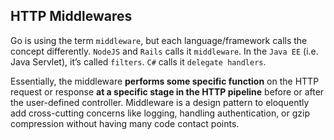 ## HTTP Middlewares

Go is using the term `middleware`, but each language/framework calls the concept differently. `NodeJS` and `Rails` calls it `middleware`. In the `Java EE` (i.e. Java Servlet), it’s called `filters`. `C#` calls it `delegate handlers`.

Essentially, the middleware **performs some specific function** on the HTTP request or response **at a specific stage in the HTTP pipeline** before or after the user-defined controller. Middleware is a design pattern to eloquently add cross-cutting concerns like logging, handling authentication, or gzip compression without having many code contact points.
